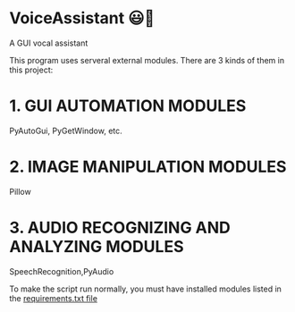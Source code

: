 # VoiceAssistant :smiley::microphone:
A GUI vocal assistant



This program uses serveral external modules. There are 3 kinds of them in this project:


# 1. GUI AUTOMATION MODULES
  PyAutoGui, PyGetWindow, etc.

# 2. IMAGE MANIPULATION MODULES
   Pillow
# 3. AUDIO RECOGNIZING AND ANALYZING MODULES
   SpeechRecognition,PyAudio


To make the script run normally, you must have installed modules listed in the [requirements.txt file](https://github.com/silviosanto6605/VoiceAssistant/blob/master/requirements.txt)
